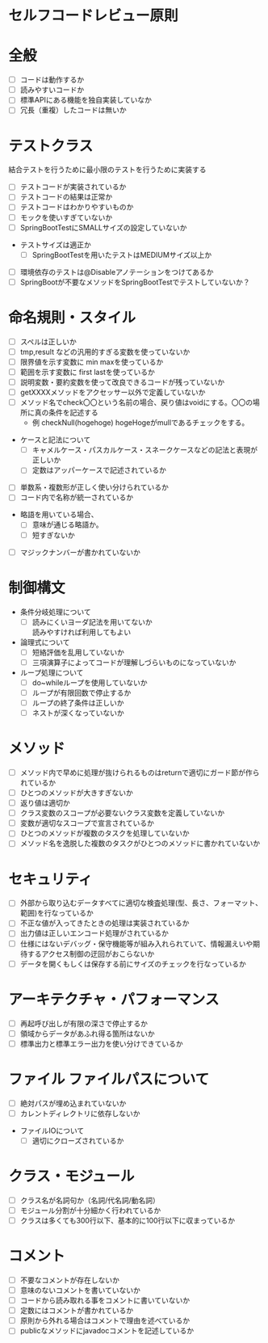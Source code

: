 セルフコードレビュー原則
===

# 全般

* [ ] コードは動作するか
* [ ] 読みやすいコードか
* [ ] 標準APIにある機能を独自実装していなか
* [ ] 冗長（重複）したコードは無いか

# テストクラス

結合テストを行うために最小限のテストを行うために実装する

* [ ] テストコードが実装されているか
* [ ] テストコードの結果は正常か
* [ ] テストコードはわかりやすいものか
* [ ] モックを使いすぎていないか
* [ ] SpringBootTestにSMALLサイズの設定していないか
* テストサイズは適正か
    * [ ] SpringBootTestを用いたテストはMEDIUMサイズ以上か
* [ ] 環境依存のテストは@Disableアノテーションをつけてあるか
* [ ] SpringBootが不要なメソッドをSpringBootTestでテストしていないか？

# 命名規則・スタイル

* [ ] スペルは正しいか
* [ ] tmp,result などの汎用的すぎる変数を使っていないか
* [ ] 限界値を示す変数に min maxを使っているか
* [ ] 範囲を示す変数に first lastを使っているか
* [ ] 説明変数・要約変数を使って改良できるコードが残っていないか
* [ ] getXXXXメソッドをアクセッサー以外で定義していないか
* [ ] メソッド名でcheck〇〇という名前の場合、戻り値はvoidにする。〇〇の場所に真の条件を記述する
    * 例 checkNull(hogehoge) hogeHogeがmullであるチェックをする。

* ケースと記法について
    * [ ] キャメルケース・パスカルケース・スネークケースなどの記法と表現が正しいか
    * [ ] 定数はアッパーケースで記述されているか
* [ ] 単数系・複数形が正しく使い分けられているか
* [ ] コード内で名称が統一されているか
* 略語を用いている場合、
    * [ ] 意味が通じる略語か。
    * [ ] 短すぎないか
* [ ] マジックナンバーが書かれていないか

# 制御構文

* 条件分岐処理について
    * [ ] 読みにくいヨーダ記法を用いてないか<br>
      読みやすければ利用してもよい
* 論理式について
    * [ ] 短絡評価を乱用していないか
    * [ ] 三項演算子によってコードが理解しづらいものになっていないか
* ループ処理について
    * [ ] do~whileループを使用していないか
    * [ ] ループが有限回数で停止するか
    * [ ] ループの終了条件は正しいか
    * [ ] ネストが深くなっていないか

# メソッド

* [ ] メソッド内で早めに処理が抜けられるものはreturnで適切にガード節が作られているか
* [ ] ひとつのメソッドが大きすぎないか
* [ ] 返り値は適切か
* [ ] クラス変数のスコープが必要ないクラス変数を定義していないか
* [ ] 変数が適切なスコープで宣言されているか
* [ ] ひとつのメソッドが複数のタスクを処理していないか
* [ ] メソッド名を逸脱した複数のタスクがひとつのメソッドに書かれていないか

# セキュリティ

* [ ] 外部から取り込むデータすべてに適切な検査処理(型、長さ、フォーマット、範囲)を行なっているか
* [ ] 不正な値が入ってきたときの処理は実装されているか
* [ ] 出力値は正しいエンコード処理がされているか
* [ ] 仕様にはないデバッグ・保守機能等が組み入れられていて、情報漏えいや期待するアクセス制御の迂回がおこらないか
* [ ] データを開くもしくは保存する前にサイズのチェックを行なっているか

# アーキテクチャ・パフォーマンス

* [ ] 再起呼び出しが有限の深さで停止するか
* [ ] 領域からデータがあふれ得る箇所はないか
* [ ] 標準出力と標準エラー出力を使い分けできているか

# ファイル ファイルパスについて

* [ ] 絶対パスが埋め込まれていないか
* [ ] カレントディレクトリに依存しないか
* ファイルIOについて
    * [ ] 適切にクローズされているか

# クラス・モジュール

* [ ] クラス名が名詞句か（名詞/代名詞/動名詞）
* [ ] モジュール分割が十分細かく行われているか
* [ ] クラスは多くても300行以下、基本的に100行以下に収まっているか

# コメント

* [ ] 不要なコメントが存在しないか
* [ ] 意味のないコメントを書いていないか
* [ ] コードから読み取れる事をコメントに書いていないか
* [ ] 定数にはコメントが書かれているか
* [ ] 原則から外れる場合はコメントで理由を述べているか
* [ ] publicなメソッドにjavadocコメントを記述しているか